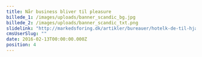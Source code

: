 ```yaml
---
title: Når business bliver til pleasure
billede_1: /images/uploads/banner_scandic_bg.jpg
billede_2: /images/uploads/banner_scandic_txt.png
slidelink: "http://markedsforing.dk/artikler/bureauer/hotelk-de-til-hjaltelin-stahl"
cmsUserSlug: ""
date: 2016-02-13T00:00:00.000Z
position: 4
---
```


